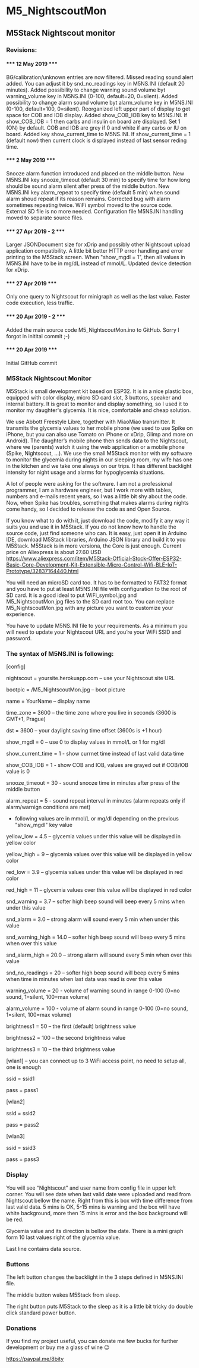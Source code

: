 ﻿# M5_NightscoutMon
## M5Stack Nightscout monitor


### Revisions:

#### *** 12 May 2019 ***
BG/calibration/unknown entries are now filtered.
Missed reading sound alert added. You can adjust it by snd_no_readings key in M5NS.INI (default 20 minutes).
Added possibility to change warning sound volume byt warning_volume key in M5NS.INI (0-100, default=20, 0=silent).
Added possibility to change alarm sound volume byt alarm_volume key in M5NS.INI (0-100, default=100, 0=silent).
Reorganized left upper part of display to get space for COB and IOB display.
Added show_COB_IOB key to M5NS.INI. If show_COB_IOB = 1 then carbs and insulin on board are displayed. Set 1 (ON) by default.
COB and IOB are grey if 0 and white if any carbs or IU on board.
Added key show_current_time to M5NS.INI. If show_current_time = 1 (default now) then current clock is displayed instead of last sensor reding time.

#### *** 2 May 2019 ***
Snooze alarm function introduced and placed on the middle button.
New M5NS.INI key snooze_timeout (default 30 min) to specify time for how long should be sound alarm silent after press of the middle button.
New M5NS.INI key alarm_repeat to specify time (default 5 min) when sound alarm shoud repeat if its reason remains.
Corrected bug with alarm sometimes repeating twice.
WiFi symbol moved to the source code. External SD file is no more needed.
Configuration file M5NS.INI handling moved to separate source files.

#### *** 27 Apr 2019 - 2 ***
Larger JSONDocument size for xDrip and possibly other Nightscout upload application compatibility.
A little bit better HTTP error handling and error printing to the M5Stack screen.
When "show_mgdl = 1", then all values in M5NS.INI have to be in mg/dL instead of mmol/L.
Updated device detection for xDrip.

#### *** 27 Apr 2019 ***
Only one query to Nightscout for minigraph as well as the last value. Faster code execution, less traffic.

#### *** 20 Apr 2019 - 2 ***
Added the main source code M5_NightscoutMon.ino to GitHub. Sorry I forgot in initital commit ;-)

#### *** 20 Apr 2019 ***
Initial GitHub commit


### M5Stack Nightscout Monitor

M5Stack is small development kit based on ESP32. It is in a nice plastic box, equipped with color display, micro SD card slot, 3 buttons, speaker and internal battery. It is great to monitor and display something, so I used it to monitor my daughter's glycemia. It is nice, comfortable and cheap solution.

We use Abbott Freestyle Libre, together with MiaoMiao transmitter. It transmits the glycemia values to her mobile phone (we used to use Spike on iPhone, but you can also use Tomato on iPhone or xDrip, Glimp and more on Android). The daughter’s mobile phone then sends data to the Nightscout, where we (parents) watch it using the web application or a mobile phone (Spike, Nightscout, …). We use the small M5Stack monitor with my software to monitor the glycemia during nights in our sleeping room, my wife has one in the kitchen and we take one always on our trips. It has different backlight intensity for night usage and alarms for hypoglycemia situations.

A lot of people were asking for the software. I am not a professional programmer, I am a hardware engineer, but I work more with tables, numbers and e-mails recent years, so I was a little bit shy about the code. Now, when Spike has troubles, something that makes alarms during nights come handy, so I decided to release the code as and Open Source.

If you know what to do with it, just download the code, modify it any way it suits you and use it in M5Stack. If you do not know how to handle the source code, just find someone who can. It is easy, just open it in Arduino IDE, download M5Stack libraries, Arduino JSON library and build it to you M5Stack. M5Stack is in more versiona, the Core is just enough. Current price on Aliexpress is about 27.60 USD https://www.aliexpress.com/item/M5Stack-Official-Stock-Offer-ESP32-Basic-Core-Development-Kit-Extensible-Micro-Control-Wifi-BLE-IoT-Prototype/32837164440.html

You will need an microSD card too. It has to be formatted to FAT32 format and you have to put at least M5NS.INI file with configuration to the root of SD card. It is a good ideal to put WiFi_symbol.jpg and M5_NightscoutMon.jpg files to the SD card root too. You can replace M5_NightscoutMon.jpg with any picture you want to customize your experience.

You have to update M5NS.INI file to your requirements. As a minimum you will need to update your Nightscout URL and you’re your WiFi SSID and password. 

### The syntax of M5NS.INI is following:

[config]

nightscout = yoursite.herokuapp.com – use your Nightscout site URL

bootpic = /M5_NightscoutMon.jpg – boot picture

name = YourName – display name

time_zone = 3600 – the time zone where you live in seconds (3600 is GMT+1, Prague)

dst = 3600 – your daylight saving time offset (3600s is +1 hour)

show_mgdl = 0 – use 0 to display values in mmol/L or 1 for mg/dl

show_current_time = 1 - show currnet time instead of last valid data time

show_COB_IOB = 1 - show COB and IOB, values are grayed out if COB/IOB value is 0



snooze_timeout = 30 - sound snooze time in minutes after press of the middle button

alarm_repeat = 5 - sound repeat interval in minutes (alarm repeats only if alarm/warnign conditions are met)



- following values are in mmol/L or mg/dl depending on the previous "show_mgdl" key value

yellow_low = 4.5 – glycemia values under this value will be displayed in yellow color

yellow_high = 9 – glycemia values over this value will be displayed in yellow color

red_low = 3.9 – glycemia values under this value will be displayed in red color

red_high = 11 – glycemia values over this value will be displayed in red color

snd_warning = 3.7 – softer high beep sound will beep every 5 mins when under this value

snd_alarm = 3.0 – strong alarm will sound every 5 min when under this value

snd_warning_high = 14.0 – softer high beep sound will beep every 5 mins when over this value

snd_alarm_high = 20.0 – strong alarm will sound every 5 min when over this value

snd_no_readings = 20 – softer high beep sound will beep every 5 mins when time in minutes when last data was read is over this value

warning_volume = 20 - volume of warning sound in range 0-100 (0=no sound, 1=silent, 100=max volume)

alarm_volume = 100 - volume of alarm sound in range 0-100 (0=no sound, 1=silent, 100=max volume)



brightness1 = 50 – the first (default) brightness value

brightness2 = 100 – the second brightness value

brightness3 = 10 – the third brightness value



[wlan1] – you can connect up to 3 WiFi access point, no need to setup all, one is enough

ssid = ssid1

pass = pass1


[wlan2]

ssid = ssid2

pass = pass2


[wlan3]

ssid = ssid3

pass = pass3


### Display

You will see “Nightscout” and user name from config file in upper left corner. You will see date when last valid date were uploaded and read from Nightscout bellow the name. Right from this is box with time difference from last valid data. 5 mins is OK, 5-15 mins is warning and the box will have white background, more then 15 mins is error and the box background will be red.

Glycemia value and its direction is bellow the date. There is a mini graph form 10 last values right of the glycemia value.

Last line contains data source.


### Buttons

The left button changes the backlight in the 3 steps defined in M5NS.INI file.

The middle button wakes M5Stack from sleep.

The right button puts M5Stack to the sleep as it is a little bit tricky do double click standard power button.



### Donations

If you find my project useful, you can donate me few bucks for further development or buy me a glass of wine 😉

https://paypal.me/8bity
